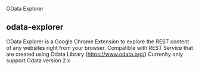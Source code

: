 OData Explorer
## odata-explorer

OData Explorer is a Google Chrome Extension to explore the REST content of any websites right from your browser.
Compatible with REST Service that are created using Odata Library (https://www.odata.org/)
Currenlty only support Odata version 2.x
